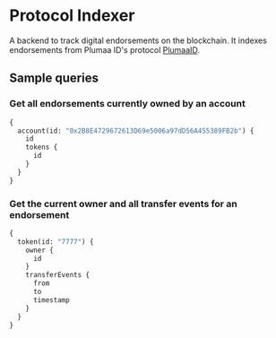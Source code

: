 # Protocol Indexer

A backend to track digital endorsements on the blockchain. It indexes endorsements from Plumaa ID's protocol [PlumaaID](https://github.com/PlumaaID/protocol).

## Sample queries

### Get all endorsements currently owned by an account

```graphql
{
  account(id: "0x2B8E4729672613D69e5006a97dD56A455389FB2b") {
    id
    tokens {
      id
    }
  }
}
```

### Get the current owner and all transfer events for an endorsement

```graphql
{
  token(id: "7777") {
    owner {
      id
    }
    transferEvents {
      from
      to
      timestamp
    }
  }
}
```
